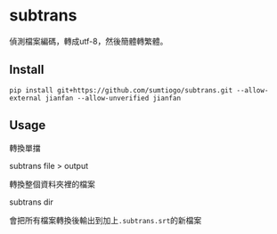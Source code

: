 subtrans
=========

偵測檔案編碼，轉成utf-8，然後簡體轉繁體。


Install
-------
    pip install git+https://github.com/sumtiogo/subtrans.git --allow-external jianfan --allow-unverified jianfan

Usage
------

轉換單擋

subtrans file > output


轉換整個資料夾裡的檔案

subtrans dir

會把所有檔案轉換後輸出到加上`.subtrans.srt`的新檔案
